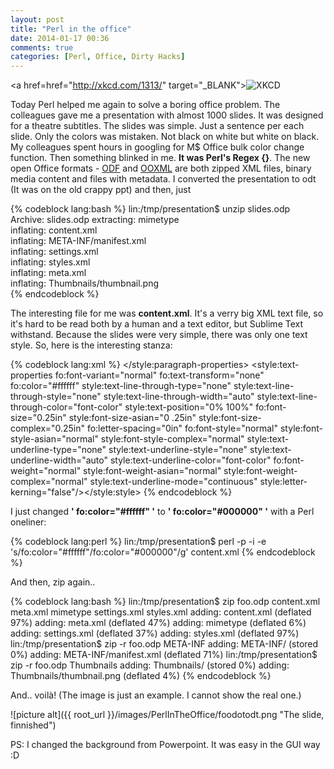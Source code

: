 ```yaml
---
layout: post
title: "Perl in the office"
date: 2014-01-17 00:36
comments: true
categories: [Perl, Office, Dirty Hacks]
---
```


<a href=href="http://xkcd.com/1313/" target="_BLANK"><img title="XKCD" src="http://imgs.xkcd.com/comics/regex_golf.png" style="border-width:0px;" /></a>

Today Perl helped me again to solve a boring office problem. The colleagues gave me a presentation with almost 1000 slides. It was designed for a theatre subtitles. The slides was simple. Just a sentence per each slide. Only the colors was mistaken. Not black on white but white on black. My colleagues spent hours in googling for M$ Office bulk color change function. Then something blinked in me. **It was Perl's Regex {}**. 
The new open Office formats - [ODF](http://en.wikipedia.org/wiki/OpenDocument) and [OOXML](http://en.wikipedia.org/wiki/Office_Open_XML) are both zipped XML files, binary media content and files with metadata. I converted the presentation to odt (It was on the old crappy ppt) and then, just 

<!-- more -->

{% codeblock lang:bash %}
lin:/tmp/presentation$ unzip slides.odp 
Archive:  slides.odp
 extracting: mimetype                
  inflating: content.xml             
  inflating: META-INF/manifest.xml   
  inflating: settings.xml            
  inflating: styles.xml              
  inflating: meta.xml                
  inflating: Thumbnails/thumbnail.png  
{% endcodeblock %}

The interesting file for me was **content.xml**. It's a verry big XML text file, so it's hard to be read both by a human and a text editor, but Sublime Text withstand. Because the slides were very simple, there was only one text style. So, here is the interesting stanza:

{% codeblock lang:xml %}
</style:paragraph-properties>
<style:text-properties fo:font-variant="normal" fo:text-transform="none" fo:color="#ffffff" 
style:text-line-through-type="none" style:text-line-through-style="none" style:text-line-through-width="auto" 
style:text-line-through-color="font-color" style:text-position="0% 100%" fo:font-size="0.25in" style:font-size-asian="0
.25in" style:font-size-complex="0.25in" fo:letter-spacing="0in" fo:font-style="normal" style:font-style-asian="normal"
 style:font-style-complex="normal" style:text-underline-type="none" 
 style:text-underline-style="none" style:text-underline-width="auto" style:text-underline-color="font-color" 
 fo:font-weight="normal" style:font-weight-asian="normal" style:font-weight-complex="normal" 
 style:text-underline-mode="continuous" style:letter-kerning="false"/></style:style>
{% endcodeblock %}

I just changed **' fo:color="#ffffff" '** to **' fo:color="#000000" '** with a Perl oneliner:

{% codeblock lang:perl %}
lin:/tmp/presentation$ perl -p -i -e 's/fo:color=\"#ffffff\"/fo:color=\"#000000\"/g' content.xml
{% endcodeblock %}

And then, zip again..

{% codeblock lang:bash %}
lin:/tmp/presentation$ zip foo.odp content.xml meta.xml mimetype settings.xml styles.xml 
  adding: content.xml (deflated 97%)
  adding: meta.xml (deflated 47%)
  adding: mimetype (deflated 6%)
  adding: settings.xml (deflated 37%)
  adding: styles.xml (deflated 97%)
lin:/tmp/presentation$ zip -r foo.odp META-INF
  adding: META-INF/ (stored 0%)
  adding: META-INF/manifest.xml (deflated 71%)
lin:/tmp/presentation$ zip -r foo.odp Thumbnails
  adding: Thumbnails/ (stored 0%)
  adding: Thumbnails/thumbnail.png (deflated 4%)
{% endcodeblock %}

And.. voilà! (The image is just an example. I cannot show the real one.)

![picture alt]({{ root_url }}/images/PerlInTheOffice/foodotodt.png "The slide, finnished")  



PS: I changed the background from Powerpoint. It was easy in the GUI way :D